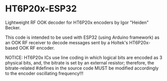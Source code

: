 # HT6P20x-ESP32
Lightweight RF OOK decoder for HT6P20x encoders by Igor "Heiden" Becker.

This code is intended to be used with ESP32 (using Arduino framework) as an OOK RF receiver to decode messages sent by a Holtek's HT6P20x-based OOK RF encoder.

NOTICE: HT6P20x ICs use line coding in which logical bits are encoded as 3 physical bits, and, the bitrate is set by an external resistor;
therefore, the bitrate-related #defines in the source code MUST be modified accordingly to the encoder oscillating frequency!!!
